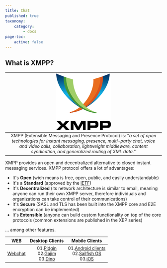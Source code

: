 ```yaml
---
title: Chat
published: true
taxonomy:
    category:
        - docs
page-toc:
    active: false
---
```


## What is XMPP?

|![](en/xmpp_logo.png)|
|:--:|
|XMPP (Extensible Messaging and Presence Protocol) is: "*a set of open technologies for instant messaging, presence, multi-party chat, voice and video calls, collaboration, lightweight middleware, content syndication, and generalized routing of XML data.*"|

XMPP provides an open and decentralized alternative to closed instant messaging services. XMPP protocol offers a lot of advantages:

* It's **Open** (wich means is free, open, public, and easily understandable)
* It's a **Standard** (approved by the [IETF](http://www.ietf.org/))
* It's **Decentralized** (its network architecture is similar to email, meaning anyone can run their own XMPP server, therefore individuals and organizations can take control of their communications)
* It's **Secure** (SASL and TLS has been built into the XMPP core and E2E encryption can be implemented)
* It's **Extensible** (anyone can build custom functionality on top of the core protocols (common extensions are published in the XEP series)

... among other features.
<br>

|**WEB**|**Desktop Clients**|**Mobile Clients**|
|:--:|:--:|:--:|
|[Webchat](webchat)|01.[Pidgin](desktop/pidgin)<br>02.[Gajim](desktop/gajim)<br>03.[Dino](desktop/dino)|01.[Android clients](mobile/android)<br>02.[Sailfish OS](mobile/sailfishos)<br>03.[iOS](mobile/ios)|
